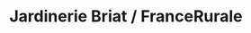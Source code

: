---
title: "Jardinerie Briat / FranceRurale"
url: /saint-chamond/jardinerie-briat-francerurale/
shop: Garten-Center
---